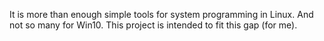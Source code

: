 It is more than enough simple tools for system programming in Linux. And not so many for Win10.
This project is intended to fit this gap (for me).



